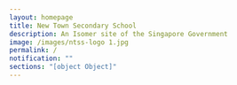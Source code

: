 ```yaml
---
layout: homepage
title: New Town Secondary School
description: An Isomer site of the Singapore Government
image: /images/ntss-logo 1.jpg
permalink: /
notification: ""
sections: "[object Object]"
---
```

